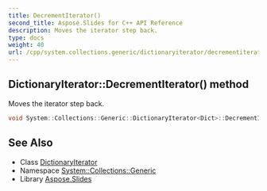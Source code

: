 ```yaml
---
title: DecrementIterator()
second_title: Aspose.Slides for C++ API Reference
description: Moves the iterator step back.
type: docs
weight: 40
url: /cpp/system.collections.generic/dictionaryiterator/decrementiterator/
---
```

## DictionaryIterator::DecrementIterator() method


Moves the iterator step back.

```cpp
void System::Collections::Generic::DictionaryIterator<Dict>::DecrementIterator() override
```

## See Also

* Class [DictionaryIterator](./)
* Namespace [System::Collections::Generic](../)
* Library [Aspose.Slides](../../)